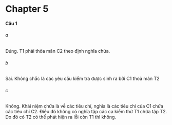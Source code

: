 # Chapter 5

#### Câu 1

###### a
Đúng. T1 phải thỏa mãn C2 theo định nghĩa chứa.

###### b
Sai. Không chắc là các yêu cầu kiểm tra được sinh ra bởi C1 thoả mãn T2

###### c
Không. Khái niệm chứa là về các tiêu chí, nghĩa là các tiêu chí của C1 chứa các tiêu chí C2. Điều đó không có nghĩa tập các ca kiểm thử T1 chứa tập T2.
Do đó có T2 có thế phát hiện ra lỗi còn T1 thì không.